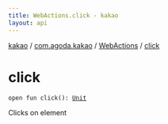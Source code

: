```yaml
---
title: WebActions.click - kakao
layout: api
---
```


<div class='api-docs-breadcrumbs'><a href="../../index.html">kakao</a> / <a href="../index.html">com.agoda.kakao</a> / <a href="index.html">WebActions</a> / <a href=".">click</a></div>

# click

<div class="signature"><code><span class="keyword">open</span> <span class="keyword">fun </span><span class="identifier">click</span><span class="symbol">(</span><span class="symbol">)</span><span class="symbol">: </span><a href="https://kotlinlang.org/api/latest/jvm/stdlib/kotlin/-unit/index.html"><span class="identifier">Unit</span></a></code></div>

Clicks on element

